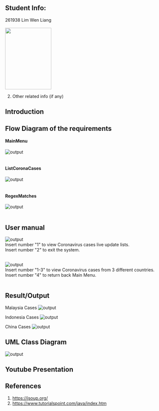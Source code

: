 ## Student Info:
261938 Lim Wen Liang <br/><br/>
     <img src="images/Lim%20Wen%20Liang%20261938.PNG" width="150" height="200">
     
2. Other related info (if any)

## Introduction

## Flow Diagram of the requirements
#### MainMenu<br/>
![output](images/FlowDiagram_MainMenu.png)<br/><br/>

#### ListCoronaCases<br/>
![output](images/FlowDiagram_ListCoronaCases.png)<br/><br/>

#### RegexMatches<br/>
![output](images/FlowDiagram_RegexMatches.png)<br/><br/>


## User manual 
![output](images/User_Manual_1.PNG)<br/>
Insert number "1" to view Coronavirus cases live update lists.<br/>
Insert number "2" to exit the system.<br/><br/>

![output](images/User_Manual_2.PNG)<br/>
Insert number "1-3" to view Coronavirus cases from 3 different countries.<br/>
Insert number "4" to return back Main Menu.<br/><br/>

## Result/Output
Malaysia Cases
![output](images/output_Malaysia.PNG)

Indonesia Cases
![output](images/output_Indonesia.PNG)

China Cases
![output](images/output_China.PNG)

## UML Class Diagram
![output](images/UML_Class_Diagram.PNG)

## Youtube Presentation

## References
1. https://jsoup.org/
2. https://www.tutorialspoint.com/java/index.htm